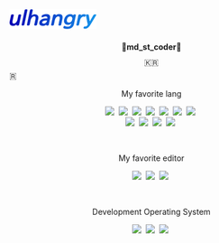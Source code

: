 <img src="github_ulhangry.png">
<h4 align="center">🔹md_st_coder🔹</h4>
<p style="line-height: 0.1;" align="center">🇰🇷</p>🇷
<p align="center">My favorite lang</p>
<p align="center">
  <img src="https://img.shields.io/badge/Python-3766AB?style=flat-square&logo=Python&logoColor=white"/></a>&nbsp <img src="https://img.shields.io/badge/Html-e34c26?style=flat-square&logo=HTML5&logoColor=white"/></a>&nbsp <img src="https://img.shields.io/badge/Css-157EB6?style=flat-square&logo=CSS3&logoColor=white"/></a>&nbsp <img src="https://img.shields.io/badge/JavaScript-F7DF1E?style=flat-square&logo=JavaScript&logoColor=white"/></a>&nbsp <img src="https://img.shields.io/badge/Go-00ADD8?style=flat-square&logo=Go&logoColor=white"/></a>&nbsp <img src="https://img.shields.io/badge/PHP-777BB4?style=flat-square&logo=PHP&logoColor=white"/></a>&nbsp <img src="https://img.shields.io/badge/MySql-4479A1?style=flat-square&logo=MySql&logoColor=white"/></a>&nbsp <br>
  <img src="https://img.shields.io/badge/Tensorflow-FF6F00?style=flat-square&logo=TensorFlow&logoColor=white"/></a>&nbsp <img src="https://img.shields.io/badge/Django-092E20?style=flat-square&logo=Django&logoColor=white"/></a>&nbsp <img src="https://img.shields.io/badge/Node.js-339933?style=flat-square&logo=Node.js&logoColor=white"/></a>&nbsp <img src="https://img.shields.io/badge/React-61DAF8?style=flat-square&logo=React&logoColor=white"/></a>&nbsp
</p>
<br>
<p align="center">My favorite editor</p>
<p align="center">
  <img src="https://img.shields.io/badge/Vim-019733?style=flat-square&logo=Vim&logoColor=white"/></a>&nbsp <img src="https://img.shields.io/badge/Visual Studio Code-007ACC?style=flat-square&logo=Visual Studio Code&logoColor=white"/></a>&nbsp <img src="https://img.shields.io/badge/Sublime Text-FF9800?style=flat-square&logo=Sublime Text&logoColor=white"/></a>&nbsp
</p>
<br>
<p align="center">Development Operating System</p>
<p align="center">
  <img src="https://img.shields.io/badge/Mac-000000?style=flat-square&logo=Apple&logoColor=white"/></a>&nbsp <img src="https://img.shields.io/badge/Linux-FCC624?style=flat-square&logo=Linux&logoColor=white"/></a>&nbsp <img src="https://img.shields.io/badge/Ubuntu-E95420?style=flat-square&logo=Ubuntu&logoColor=white"/></a>&nbsp
</p>
<br>

